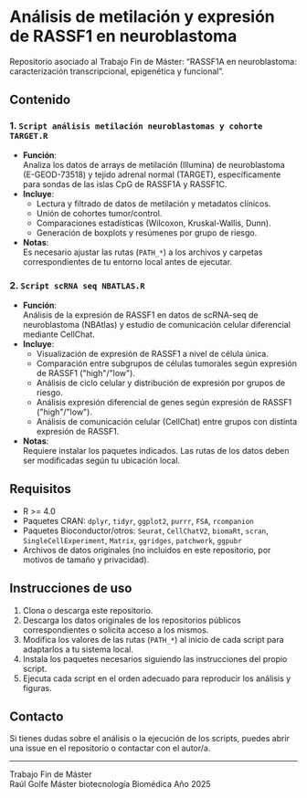 # Análisis de metilación y expresión de RASSF1 en neuroblastoma

Repositorio asociado al Trabajo Fin de Máster: “RASSF1A en neuroblastoma: caracterización transcripcional, epigenética y funcional”.

## Contenido

### 1. `Script análisis metilación neuroblastomas y cohorte TARGET.R`

- **Función**:  
  Analiza los datos de arrays de metilación (Illumina) de neuroblastoma (E-GEOD-73518) y tejido adrenal normal (TARGET), específicamente para sondas de las islas CpG de RASSF1A y RASSF1C.
- **Incluye**:
  - Lectura y filtrado de datos de metilación y metadatos clínicos.
  - Unión de cohortes tumor/control.
  - Comparaciones estadísticas (Wilcoxon, Kruskal-Wallis, Dunn).
  - Generación de boxplots y resúmenes por grupo de riesgo.
- **Notas**:  
  Es necesario ajustar las rutas (`PATH_*`) a los archivos y carpetas correspondientes de tu entorno local antes de ejecutar.

### 2. `Script scRNA seq NBATLAS.R`

- **Función**:  
  Análisis de la expresión de RASSF1 en datos de scRNA-seq de neuroblastoma (NBAtlas) y estudio de comunicación celular diferencial mediante CellChat.
- **Incluye**:
  - Visualización de expresión de RASSF1 a nivel de célula única.
  - Comparación entre subgrupos de células tumorales según expresión de RASSF1 ("high"/"low").
  - Análisis de ciclo celular y distribución de expresión por grupos de riesgo.
  - Análisis expresión diferencial de genes según expresión de RASSF1 ("high"/"low").
  - Análisis de comunicación celular (CellChat) entre grupos con distinta expresión de RASSF1.
- **Notas**:  
  Requiere instalar los paquetes indicados. Las rutas de los datos deben ser modificadas según tu ubicación local.

## Requisitos

- R >= 4.0
- Paquetes CRAN: `dplyr`, `tidyr`, `ggplot2`, `purrr`, `FSA`, `rcompanion`
- Paquetes Bioconductor/otros: `Seurat`, `CellChatV2`, `biomaRt`, `scran`, `SingleCellExperiment`, `Matrix`, `ggridges`, `patchwork`, `ggpubr`
- Archivos de datos originales (no incluidos en este repositorio, por motivos de tamaño y privacidad).

## Instrucciones de uso

1. Clona o descarga este repositorio.
2. Descarga los datos originales de los repositorios públicos correspondientes o solicita acceso a los mismos.
3. Modifica los valores de las rutas (`PATH_*`) al inicio de cada script para adaptarlos a tu sistema local.
4. Instala los paquetes necesarios siguiendo las instrucciones del propio script.
5. Ejecuta cada script en el orden adecuado para reproducir los análisis y figuras.

## Contacto

Si tienes dudas sobre el análisis o la ejecución de los scripts, puedes abrir una issue en el repositorio o contactar con el autor/a.

---

Trabajo Fin de Máster  
Raúl Golfe
Máster biotecnología Biomédica
Año 2025
